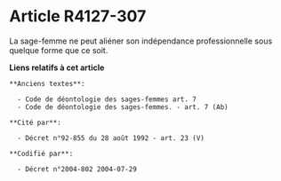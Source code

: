 # Article R4127-307

La sage-femme ne peut aliéner son indépendance professionnelle sous quelque forme que ce soit.

**Liens relatifs à cet article**

	**Anciens textes**:

	  - Code de déontologie des sages-femmes art. 7
	  - Code de déontologie des sages-femmes. - art. 7 (Ab)

	**Cité par**:

	  - Décret n°92-855 du 28 août 1992 - art. 23 (V)

	**Codifié par**:

	  - Décret n°2004-802 2004-07-29

